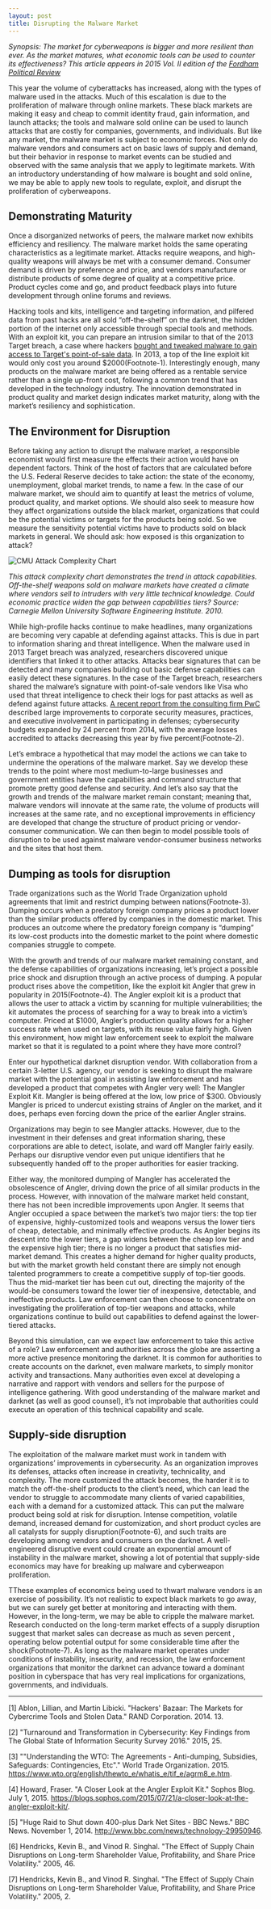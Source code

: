 ```yaml
---
layout: post
title: Disrupting the Malware Market
---
```

*Synopsis: The market for cyberweapons is bigger and more resilient than ever. As the market matures, what economic tools can be used to counter its effectiveness?*
*This article appears in 2015 Vol. II edition of the [Fordham Political Review](http://fordhampoliticalreview.org)*

This year the volume of cyberattacks has increased, along with the types of malware used in the attacks. Much of this escalation is due to the proliferation of malware through online markets. These black markets are making it easy and cheap to commit identity fraud, gain information, and launch attacks; the tools and malware sold online can be used to launch attacks that are costly for companies, governments, and individuals. But like any market, the malware market is subject to economic forces. Not only do malware vendors and consumers act on basic laws of supply and demand, but their behavior in response to market events can be studied and observed with the same analysis that we apply to legitimate markets. With an introductory understanding of how malware is bought and sold online, we may be able to apply new tools to regulate, exploit, and disrupt the proliferation of cyberweapons.


## Demonstrating Maturity

Once a disorganized networks of peers, the malware market now exhibits efficiency and resiliency. The malware market holds the same operating characteristics as a legitimate market. Attacks require weapons, and high-quality weapons will always be met with a consumer demand. Consumer demand is driven by preference and price, and vendors manufacture or distribute products of some degree of quality at a competitive price. Product cycles come and go, and product feedback plays into future development through online forums and reviews.

Hacking tools and kits, intelligence and targeting information, and pilfered data from past hacks are all sold “off-the-shelf” on the darknet, the hidden portion of the internet only accessible through special tools and methods. With an exploit kit, you can prepare an intrusion similar to that of the 2013 Target breach, a case where hackers [bought and tweaked malware to gain access to Target's point-of-sale data][link-1]. In 2013, a top of the line exploit kit would only cost you around $2000(Footnote-1). Interestingly enough, many products on the malware market are being offered as a rentable service rather than a single up-front cost, following a common trend that has developed in the technology industry. The innovation demonstrated in product quality and market design indicates market maturity, along with the market’s resiliency and sophistication.


## The Environment for Disruption

Before taking any action to disrupt the malware market, a responsible economist would first measure the effects their action would have on dependent factors. Think of the host of factors that are calculated before the U.S. Federal Reserve decides to take action: the state of the economy, unemployment, global market trends, to name a few. In the case of our malware market, we should aim to quantify at least the metrics of volume, product quality, and market options. We should also seek to measure how they affect organizations outside the black market, organizations that could be the potential victims or targets for the products being sold. So we measure the sensitivity potential victims have to products sold on black markets in general. We should ask: how exposed is this organization to attack?

![CMU Attack Complexity Chart](http://aaronsdevera.com/public/img/post_img/2015-12-02-disrupting-malware-markets.jpg "CMU Attack Complexity Chart")

*This attack complexity chart demonstrates the trend in attack capabilities. Off-the-shelf weapons sold on malware markets have created a climate where vendors sell to intruders with very little technical knowledge. Could economic practice widen the gap between capabilities tiers?*
*Source: Carnegie Mellon University Software Engineering Institute. 2010.*

While high-profile hacks continue to make headlines, many organizations are becoming very capable at defending against attacks. This is due in part to information sharing and threat intelligence. When the malware used in 2013 Target breach was analyzed, researchers discovered unique identifiers that linked it to other attacks. Attacks bear signatures that can be detected and many companies building out basic defense capabilities can easily detect these signatures. In the case of the Target breach, researchers shared the malware’s signature with point-of-sale vendors like Visa who used that threat intelligence to check their logs for past attacks as well as defend against future attacks. [A recent report from the consulting firm PwC][link-2] described large improvements to corporate security measures, practices, and executive involvement in participating in defenses; cybersecurity budgets expanded by 24 percent from 2014, with the average losses accredited to attacks decreasing this year by five percent(Footnote-2).

Let’s embrace a hypothetical that may model the actions we can take to undermine the operations of the malware market. Say we develop these trends to the point where most medium-to-large businesses and government entities have the capabilities and command structure that promote pretty good defense and security. And let’s also say that the growth and trends of the malware market remain constant; meaning that, malware vendors will innovate at the same rate, the volume of products will increases at the same rate, and no exceptional improvements in efficiency are developed that change the structure of product pricing or vendor-consumer communication. We can then begin to model possible tools of disruption to be used against malware vendor-consumer business networks and the sites that host them.

## Dumping as tools for disruption

Trade organizations such as the World Trade Organization uphold agreements that limit and restrict dumping between nations(Footnote-3). Dumping occurs when a predatory foreign company prices a product lower than the similar products offered by companies in the domestic market. This produces an outcome where the predatory foreign company is “dumping” its low-cost products into the domestic market to the point where domestic companies struggle to compete.


With the growth and trends of our malware market remaining constant, and the defense capabilities of organizations increasing, let’s project a possible price shock and disruption through an active process of dumping. A popular product rises above the competition, like the exploit kit Angler that grew in popularity in 2015(Footnote-4). The Angler exploit kit is a product that allows the user to attack a victim by scanning for multiple vulnerabilities; the kit automates the process of searching for a way to break into a victim’s computer. Priced at $1000, Angler’s production quality allows for a higher success rate when used on targets, with its reuse value fairly high. Given this environment, how might law enforcement seek to exploit the malware market so that it is regulated to a point where they have more control?

Enter our hypothetical darknet disruption vendor. With collaboration from a certain 3-letter U.S. agency, our vendor is seeking to disrupt the malware market with the potential goal in assisting law enforcement and has developed a product that competes with Angler very well: The Mangler Exploit Kit. Mangler is being offered at the low, low price of $300. Obviously Mangler is priced to undercut existing strains of Angler on the market, and it does, perhaps even forcing down the price of the earlier Angler strains.

Organizations may begin to see Mangler attacks. However, due to the investment in their defenses and great information sharing, these corporations are able to detect, isolate, and ward off Mangler fairly easily. Perhaps our disruptive vendor even put unique identifiers that he subsequently handed off to the proper authorities for easier tracking.

Either way, the monitored dumping of Mangler has accelerated the obsolescence of Angler, driving down the price of all similar products in the process. However, with innovation of the malware market held constant, there has not been incredible improvements upon Angler. It seems that Angler occupied a space between the market’s two major tiers: the top tier of expensive, highly-customized tools and weapons versus the lower tiers of cheap, detectable, and minimally effective products. As Angler begins its descent into the lower tiers, a gap widens between the cheap low tier and the expensive high tier; there is no longer a product that satisfies mid-market demand. This creates a higher demand for higher quality products, but with the market growth held constant there are simply not enough talented programmers to create a competitive supply of top-tier goods. Thus the mid-market tier has been cut out, directing the majority of the would-be consumers toward the lower tier of inexpensive, detectable, and ineffective products. Law enforcement can then choose to concentrate on investigating the proliferation of top-tier weapons and attacks, while organizations continue to build out capabilities to defend against the lower-tiered attacks.

Beyond this simulation, can we expect law enforcement to take this active of a role? Law enforcement and authorities across the globe are asserting a more active presence monitoring the darknet. It is common for authorities to create accounts on the darknet, even malware markets, to simply monitor activity and transactions. Many authorities even excel at developing a narrative and rapport with vendors and sellers for the purpose of intelligence gathering. With good understanding of the malware market and darknet (as well as good counsel), it’s not improbable that authorities could execute an operation of this technical capability and scale.

## Supply-side disruption

The exploitation of the malware market must work in tandem with organizations’ improvements in cybersecurity. As an organization improves its defenses, attacks often increase in creativity, technicality, and complexity. The more customized the attack becomes, the harder it is to match the off-the-shelf products to the client’s need, which can lead the vendor to struggle to accommodate many clients of varied capabilities, each with a demand for a customized attack. This can put the malware product being sold at risk for disruption. Intense competition, volatile demand, increased demand for customization, and short product cycles are all catalysts for supply disruption(Footnote-6), and such traits are developing among vendors and consumers on the darknet. A well-engineered disruptive event could create an exponential amount of instability in the malware market, showing a lot of potential that supply-side economics may have for breaking up malware and cyberweapon proliferation.

TThese examples of economics being used to thwart malware vendors is an exercise of possibility. It’s not realistic to expect black markets to go away, but we can surely get better at monitoring and interacting with them. However, in the long-term, we may be able to cripple the malware market. Research conducted on the long-term market effects of a supply disruption suggest that market sales can decrease as much as seven percent , operating below potential output for some considerable time after the shock(Footnote-7). As long as the malware market operates under conditions of instability, insecurity, and recession, the law enforcement organizations that monitor the darknet can advance toward a dominant position in cyberspace that has very real implications for organizations, governments, and individuals.

* * *

[1] Ablon, Lillian, and Martin Libicki. "Hackers' Bazaar: The Markets for Cybercrime Tools and Stolen Data." RAND Corporation. 2014. 13.

[2] "Turnaround and Transformation in Cybersecurity: Key Findings from The Global State of Information Security Survey 2016." 2015, 25.

[3] ""Understanding the WTO: The Agreements - Anti-dumping, Subsidies, Safeguards: Contingencies, Etc"." World Trade Organization. 2015. https://www.wto.org/english/thewto_e/whatis_e/tif_e/agrm8_e.htm.

[4] Howard, Fraser. "A Closer Look at the Angler Exploit Kit." Sophos Blog. July 1, 2015. https://blogs.sophos.com/2015/07/21/a-closer-look-at-the-angler-exploit-kit/.

[5] "Huge Raid to Shut down 400-plus Dark Net Sites - BBC News." BBC News. November 1, 2014. http://www.bbc.com/news/technology-29950946.

[6] Hendricks, Kevin B., and Vinod R. Singhal. "The Effect of Supply Chain Disruptions on Long-term Shareholder Value, Profitability, and Share Price Volatility." 2005, 46. 

[7] Hendricks, Kevin B., and Vinod R. Singhal. "The Effect of Supply Chain Disruptions on Long-term Shareholder Value, Profitability, and Share Price Volatility." 2005, 2. 

[link-1]: https://www.google.com/url?q=http://investigations.nbcnews.com/_news/2014/01/17/22341717-thieves-tweaked-off-the-shelf-malware-for-target-data-heist-security-firm-says&sa=D&usg=AFQjCNHQHRxM860DfIAZO-7E9v3U60QSJA
[link-2]: https://www.google.com/url?q=http://www.pwc.com/gsiss&sa=D&usg=AFQjCNHKCT95FJ1fmerNR8XHUK14-AY-_w
